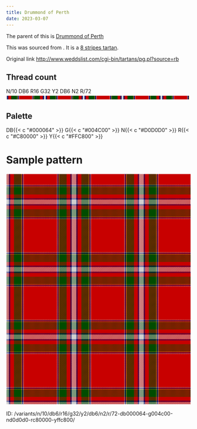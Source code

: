 ```yaml
---
title: Drummond of Perth
date: 2023-03-07
---
```

The parent of this is [Drummond of Perth](/tartans/n/10/db6/r16/g32/y2/db6/n2/r/72/)


This was sourced from <no value>.  It is a [8 stripes tartan](/stripes/stripes8/).

Original link http://www.weddslist.com/cgi-bin/tartans/pg.pl?source=rb

## Thread count
N/10 DB6 R16 G32 Y2 DB6 N2 R/72
![Sett](sett.png)

## Palette
DB{{< c "#000064" >}} G{{< c "#004C00" >}} N{{< c "#D0D0D0" >}} R{{< c "#C80000" >}} Y{{< c "#FFC800" >}}

# Sample pattern

![Tartan detail](tartan.png "N/10 DB6 R16 G32 Y2 DB6 N2 R/72 tartan")

ID: /variants/n/10/db6/r16/g32/y2/db6/n2/r/72-db000064-g004c00-nd0d0d0-rc80000-yffc800/